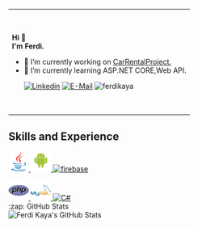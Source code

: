 <table width="100%"> 
  <tr>
     <td width="100%">

<br><p><b>Hi 👋 <br> I'm Ferdi.</b><br>
 - 🔭 I’m currently working on [CarRentalProject.](https://github.com/ferdikaya55/CarRentalProject)
 - 🌱 I’m currently learning ASP.NET CORE,Web API.</p>
  [![Linkedin](https://img.shields.io/badge/linked-in-369?style=flat-square&logo=linkedin&logoColor=white&color=blue)](https://www.linkedin.com/in/ferdikaya55/)
  [![E-Mail](https://img.shields.io/badge/email-reveal-2a8?style=flat-square&logo=gmail&logoColor=white)](https://mailto:ferdi.kayaa@outlook.com)
  <img src="https://komarev.com/ghpvc/?username=ferdikaya55" alt="ferdikaya" /> </p>
</p>
  
      
&nbsp; <br> 

  </td>
 
  </table>

[//]: <> (The `&nbsp;` is to have Aphelion take up more space)



## Skills and Experience

<p align="left">
 
<a href="https://www.java.com" target="_blank"> <img src="https://raw.githubusercontent.com/devicons/devicon/master/icons/java/java-original.svg" alt="java" width="40" height="40"/> </a>
<a href="https://developer.android.com" target="_blank"> <img src="https://raw.githubusercontent.com/devicons/devicon/master/icons/android/android-original-wordmark.svg" alt="android" width="40" height="40"/> </a>
<a href="https://firebase.google.com/" target="_blank"> <img src="https://www.vectorlogo.zone/logos/firebase/firebase-icon.svg" alt="firebase" width="40" height="40"/> </a> 
</p>
<a href="https://www.php.net" target="_blank"> <img src="https://raw.githubusercontent.com/devicons/devicon/master/icons/php/php-original.svg" alt="php" width="40" height="40"/> </a> 
<a href="https://www.mysql.com/" target="_blank"> <img src="https://raw.githubusercontent.com/devicons/devicon/master/icons/mysql/mysql-original-wordmark.svg" alt="mysql" width="40" height="40"/> </a> 
<a href="#" target="_blank"> <img src="https://miro.medium.com/max/594/1*ymVNbsdd7KxHXHC4-LP7kw.png" alt="C#" width="40" height="40"/> </a> 


<summary>:zap: GitHub Stats</summary>

  <img align="left" alt="Ferdi Kaya's GitHub Stats" src="https://github-readme-stats.codestackr.vercel.app/api?username=ferdikaya55&show_icons=true&hide_border=true" />



<!--
**ferdikaya55/ferdikaya55** is a ✨ _special_ ✨ repository because its `README.md` (this file) appears on your GitHub profile.

Here are some ideas to get you started:

- 🔭 I’m currently working on ...
- 🌱 I’m currently learning ...
- 👯 I’m looking to collaborate on ...
- 🤔 I’m looking for help with ...
- 💬 Ask me about ...
- 📫 How to reach me: ...
- 😄 Pronouns: ...

-->
